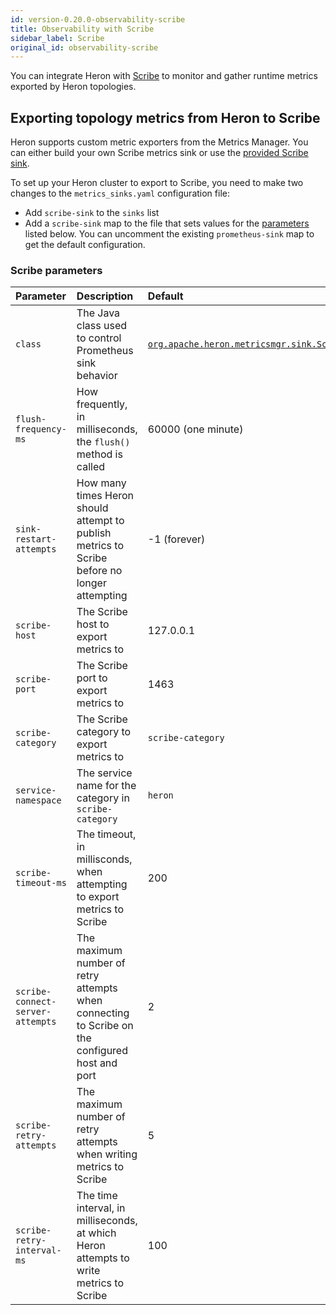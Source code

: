 ```yaml
---
id: version-0.20.0-observability-scribe
title: Observability with Scribe
sidebar_label: Scribe
original_id: observability-scribe
---
```

<!--
    Licensed to the Apache Software Foundation (ASF) under one
    or more contributor license agreements.  See the NOTICE file
    distributed with this work for additional information
    regarding copyright ownership.  The ASF licenses this file
    to you under the Apache License, Version 2.0 (the
    "License"); you may not use this file except in compliance
    with the License.  You may obtain a copy of the License at
      http://www.apache.org/licenses/LICENSE-2.0
    Unless required by applicable law or agreed to in writing,
    software distributed under the License is distributed on an
    "AS IS" BASIS, WITHOUT WARRANTIES OR CONDITIONS OF ANY
    KIND, either express or implied.  See the License for the
    specific language governing permissions and limitations
    under the License.
-->

You can integrate Heron with [Scribe](https://github.com/facebookarchive/scribe/wiki) to monitor and gather runtime metrics exported by Heron topologies.

## Exporting topology metrics from Heron to Scribe

Heron supports custom metric exporters from the Metrics Manager. You can either build your own Scribe metrics sink or use the [provided Scribe sink](extending-heron-metric-sink).

To set up your Heron cluster to export to Scribe, you need to make two changes to the `metrics_sinks.yaml` configuration file:

* Add `scribe-sink` to the `sinks` list
* Add a `scribe-sink` map to the file that sets values for the [parameters](#scribe-parameters) listed below. You can uncomment the existing `prometheus-sink` map to get the default configuration.

### Scribe parameters

Parameter | Description | Default
:---------|:------------|:-------
`class` | The Java class used to control Prometheus sink behavior | [`org.apache.heron.metricsmgr.sink.ScribeSink`](/api/org/apache/heron/metricsmgr/sink/ScribeSink.html)
`flush-frequency-ms` | How frequently, in milliseconds, the `flush()` method is called | 60000 (one minute)
`sink-restart-attempts` | How many times Heron should attempt to publish metrics to Scribe before no longer attempting | -1 (forever)
`scribe-host` | The Scribe host to export metrics to | 127.0.0.1
`scribe-port` | The Scribe port to export metrics to | 1463
`scribe-category` | The Scribe category to export metrics to | `scribe-category`
`service-namespace` | The service name for the category in `scribe-category` | `heron`
`scribe-timeout-ms` | The timeout, in millisconds, when attempting to export metrics to Scribe | 200
`scribe-connect-server-attempts` | The maximum number of retry attempts when connecting to Scribe on the configured host and port | 2
`scribe-retry-attempts` | The maximum number of retry attempts when writing metrics to Scribe | 5
`scribe-retry-interval-ms` | The time interval, in milliseconds, at which Heron attempts to write metrics to Scribe | 100
